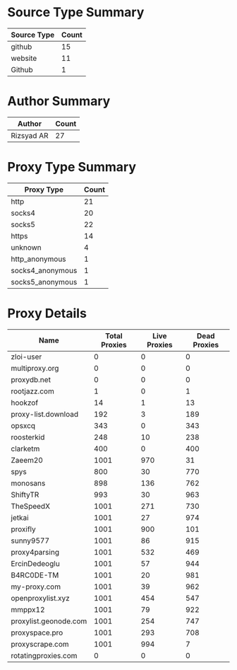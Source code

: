 # Source Type Summary

| Source Type | Count |
|-------------|-------|
| github | 15 |
| website | 11 |
| Github | 1 |


# Author Summary

| Author | Count |
|--------|-------|
| Rizsyad AR | 27 |


# Proxy Type Summary

| Proxy Type | Count |
|------------|-------|
| http | 21 |
| socks4 | 20 |
| socks5 | 22 |
| https | 14 |
| unknown | 4 |
| http_anonymous | 1 |
| socks4_anonymous | 1 |
| socks5_anonymous | 1 |


# Proxy Details

| Name | Total Proxies | Live Proxies | Dead Proxies |
|------|---------------|--------------|---------------|
| zloi-user | 0 | 0 | 0 |
| multiproxy.org | 0 | 0 | 0 |
| proxydb.net | 0 | 0 | 0 |
| rootjazz.com | 1 | 0 | 1 |
| hookzof | 14 | 1 | 13 |
| proxy-list.download | 192 | 3 | 189 |
| opsxcq | 343 | 0 | 343 |
| roosterkid | 248 | 10 | 238 |
| clarketm | 400 | 0 | 400 |
| Zaeem20 | 1001 | 970 | 31 |
| spys | 800 | 30 | 770 |
| monosans | 898 | 136 | 762 |
| ShiftyTR | 993 | 30 | 963 |
| TheSpeedX | 1001 | 271 | 730 |
| jetkai | 1001 | 27 | 974 |
| proxifly | 1001 | 900 | 101 |
| sunny9577 | 1001 | 86 | 915 |
| proxy4parsing | 1001 | 532 | 469 |
| ErcinDedeoglu | 1001 | 57 | 944 |
| B4RC0DE-TM | 1001 | 20 | 981 |
| my-proxy.com | 1001 | 39 | 962 |
| openproxylist.xyz | 1001 | 454 | 547 |
| mmppx12 | 1001 | 79 | 922 |
| proxylist.geonode.com | 1001 | 254 | 747 |
| proxyspace.pro | 1001 | 293 | 708 |
| proxyscrape.com | 1001 | 994 | 7 |
| rotatingproxies.com | 0 | 0 | 0 |
